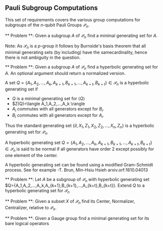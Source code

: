 ## Pauli Subgroup Computations

This set of requirements covers the various group computations for subgroups of the $n$-qubit Pauli Groups $\mathcal{P}_n$.



** Problem **: Given a subgroup $A$ of $\mathcal{P}_n$ find a minimal generating set for $A$. 

Note: As $\mathcal{P}_n$ is a $p$-group it follows by Burnside's basis theorem that all minimal
generating sets (by including) have the samecardinality, hence there is not ambiguity in the question.

** Problem **: Given a subgroup $A$ of $\mathcal{P}_n$ find a hyperbolic generating set for $A$. 
An optional argument should return a normalized version.

A set $Q=\{A_1,A_2,...,A_k,A_{k+1},B_{k+1},...,A_{k+t},B_{k+t}\}\in\mathcal{P}_n$ is a hyperbolic generating
set if 
- $Q$ is a minimal generating set for $\langle Q\rangle$
- $Z(Q)=\langle A_1,A_2,...,A_k \rangle
- $A_i$ commutes with all generators except for $B_i$.
- $B_i$ commutes with all generators except for $A_i$.

Thus the standard generating set $\{iI,X_1,Z_1,X_2,Z_2,...,X_n,Z_n\}$ is a hyperbolic generating set for
$\mathcal{P}_n$.

A hyperbolic generating set $Q=\{A_1,A_2,...,A_k,A_{k+1},B_{k+1},...,A_{k+t},B_{k+t}\}\in\mathcal{P}_n$ 
is said to be normal if all generators have order $2$ except possibly for one element of the center.

A hyperbolic generating set can be found using a modified Gram-Schmidt process.  See for example 
-T. Brun, Min-Hsiu Hsieh arxiv.orf:1610.04013

** Problem **: Let $A$ be a subgroup of $\mathcal{P}_n$ with hyperbolic generating set 
$Q=\{A_1,A_2,...,A_k,A_{k+1},B_{k+1},...,A_{k+t},B_{k+t}\}. Extend $Q$ to a hyperbolic generating set
for $\mathcal{P}_n$ 

** Problem **: Given a subset $X$ of $\mathcal{P}_n$ find its Center, Normalizer, Centralizer, relative to $\mathcal{P}_n$.

** Problem **: Given a Gauge group find a minimal generating set for its bare logical operators



